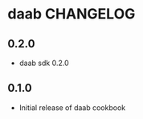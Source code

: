 daab CHANGELOG
==============

0.2.0
-----
- daab sdk 0.2.0 

0.1.0
-----
- Initial release of daab cookbook

